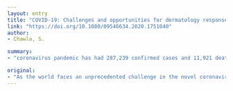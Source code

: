 ```yaml
---
layout: entry
title: "COVID-19: Challenges and opportunities for dermatology response"
link: "https://doi.org/10.1080/09546634.2020.1751040"
author:
- Chawla, S.

summary:
- "coronavirus pandemic has had 287,239 confirmed cases and 11,921 deaths worldwide. It remains a rapidly evolving scenario with guidance being updated regularly to reflect new information. As of 21 March 2020, it has had an unprecedented number of deaths worldwide, its consequences have reached all facets of medicine, including dermatology. However, it presents unique challenges to dermatology but also presents an opportunity to help drive the development of new infrastructure to adapt and improve dermatology practice."

original:
- "As the world faces an unprecedented challenge in the novel coronavirus disease-2019 (COVID-19) pandemic, which as of 21 March 2020 has had 287,239 confirmed cases and 11,921 number of deaths worldwide, its consequences have reached all facets of medicine, including dermatology.(1) It remains a rapidly evolving scenario with guidance being updated regularly to reflect new information. Whilst it presents unique challenges to dermatology, it also presents an opportunity to help drive the development of new infrastructure to adapt and improve dermatology practice."
---
```


